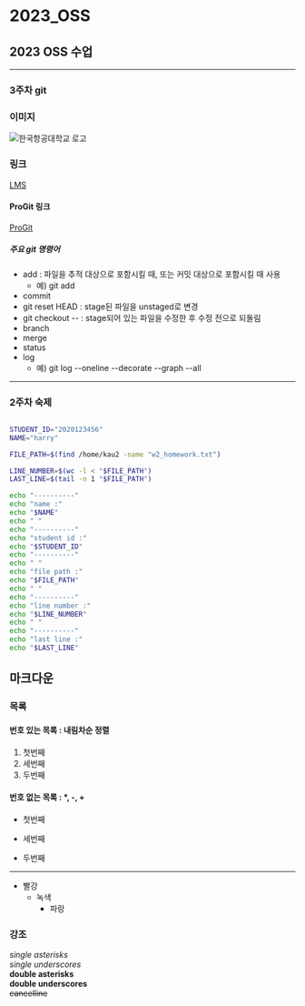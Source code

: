 # 2023_OSS
## 2023 OSS 수업 

-----
### 3주차 git

### 이미지
![한국항공대학교 로고](https://github.com/nparkcourage/2023-kau-0504/blob/main/w3/2023_OSS/img/kau/kau.png)


### 링크   
[LMS](https://lms.kau.ac.kr "항공대학교 강의관리시스템")

#### ProGit 링크
[ProGit](https://git-scm.com/book/ko/v2 "git 문서, 한국어")


##### 주요 git 명령어
* add : 파일을 추적 대상으로 포함시킬 때, 또는 커밋 대상으로 포함시킬 때 사용
    * 예) git add <file name>
* commit
* git reset HEAD <file> : stage된 파일을 unstaged로 변경
* git checkout -- <file> : stage되어 있는 파일을 수정한 후 수정 전으로 되돌림 
* branch
* merge
* status
* log
    * 예) git log --oneline --decorate --graph --all

------
### 2주차 숙제

```bash

STUDENT_ID="2020123456"
NAME="harry"

FILE_PATH=$(find /home/kau2 -name "w2_homework.txt")

LINE_NUMBER=$(wc -l < "$FILE_PATH")
LAST_LINE=$(tail -n 1 "$FILE_PATH")

echo "----------"
echo "name :"
echo "$NAME"
echo " "
echo "----------"
echo "student id :"
echo "$STUDENT_ID"
echo "----------"
echo " "
echo "file path :"
echo "$FILE_PATH"
echo " "
echo "----------"
echo "line number :"
echo "$LINE_NUMBER"
echo " "
echo "----------"
echo "last line :"
echo "$LAST_LINE"

```

## 마크다운
### 목록
#### 번호 있는 목록 : 내림차순 정렬
1. 첫번째
3. 세번째
2. 두번째

#### 번호 없는 목록 : *, -, +
* 첫번째
- 세번째
+ 두번째
-----
* 빨강
  * 녹색
    * 파랑

### 강조
*single asterisks*    
_single underscores_    
**double asterisks**    
__double underscores__    
~~cancelline~~    
